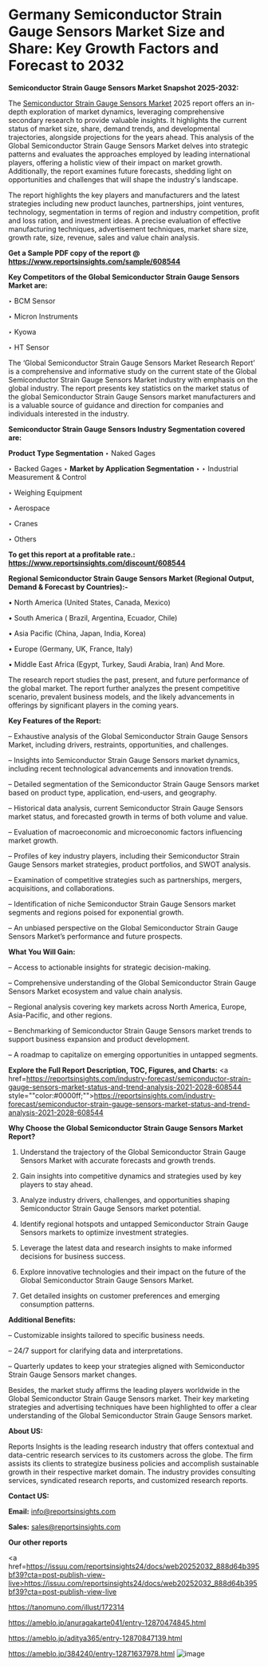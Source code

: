 # Germany Semiconductor Strain Gauge Sensors Market Size and Share: Key Growth Factors and Forecast to 2032

<strong>Semiconductor Strain Gauge Sensors Market Snapshot 2025-2032:</strong>

The <a href=https://www.reportsinsights.com/sample/608544>Semiconductor Strain Gauge Sensors Market</a> 2025 report offers an in-depth exploration of market dynamics, leveraging comprehensive secondary research to provide valuable insights. It highlights the current status of market size, share, demand trends, and developmental trajectories, alongside projections for the years ahead. This analysis of the Global Semiconductor Strain Gauge Sensors Market delves into strategic patterns and evaluates the approaches employed by leading international players, offering a holistic view of their impact on market growth. Additionally, the report examines future forecasts, shedding light on opportunities and challenges that will shape the industry's landscape.

The report highlights the key players and manufacturers and the latest strategies including new product launches, partnerships, joint ventures, technology, segmentation in terms of region and industry competition, profit and loss ration, and investment ideas. A precise evaluation of effective manufacturing techniques, advertisement techniques, market share size, growth rate, size, revenue, sales and value chain analysis.

<strong>Get a Sample PDF copy of the report @ <a href=https://www.reportsinsights.com/sample/608544 style=color:#0000ff;>https://www.reportsinsights.com/sample/608544</a></strong>

<strong>Key Competitors of the Global Semiconductor Strain Gauge Sensors Market are:</strong>

‣ BCM Sensor

‣ Micron Instruments

‣ Kyowa

‣ HT Sensor

The ‘Global Semiconductor Strain Gauge Sensors Market Research Report’ is a comprehensive and informative study on the current state of the Global Semiconductor Strain Gauge Sensors Market industry with emphasis on the global industry. The report presents key statistics on the market status of the global Semiconductor Strain Gauge Sensors market manufacturers and is a valuable source of guidance and direction for companies and individuals interested in the industry.

<strong>Semiconductor Strain Gauge Sensors Industry Segmentation covered are:</strong>

<strong>Product Type Segmentation</strong>
‣
Naked Gages

‣ Backed Gages
‣ 
<strong>Market by Application Segmentation</strong>
‣
‣  Industrial Measurement & Control

‣ Weighing Equipment

‣ Aerospace

‣ Cranes

‣ Others

<strong>To get this report at a profitable rate.: <a href=https://www.reportsinsights.com/discount/608544 style=color:#0000ff;>https://www.reportsinsights.com/discount/608544</a></strong>

<strong>Regional Semiconductor Strain Gauge Sensors Market (Regional Output, Demand &amp; Forecast by Countries):-</strong>

• North America (United States, Canada, Mexico)

• South America ( Brazil, Argentina, Ecuador, Chile)

• Asia Pacific (China, Japan, India, Korea)

• Europe (Germany, UK, France, Italy)

• Middle East Africa (Egypt, Turkey, Saudi Arabia, Iran) And More.

The research report studies the past, present, and future performance of the global market. The report further analyzes the present competitive scenario, prevalent business models, and the likely advancements in offerings by significant players in the coming years.

<strong>Key Features of the Report:</strong>

– Exhaustive analysis of the Global Semiconductor Strain Gauge Sensors Market, including drivers, restraints, opportunities, and challenges.

– Insights into Semiconductor Strain Gauge Sensors market dynamics, including recent technological advancements and innovation trends.

– Detailed segmentation of the Semiconductor Strain Gauge Sensors market based on product type, application, end-users, and geography.

– Historical data analysis, current Semiconductor Strain Gauge Sensors market status, and forecasted growth in terms of both volume and value.

– Evaluation of macroeconomic and microeconomic factors influencing market growth.

– Profiles of key industry players, including their Semiconductor Strain Gauge Sensors market strategies, product portfolios, and SWOT analysis.

– Examination of competitive strategies such as partnerships, mergers, acquisitions, and collaborations.

– Identification of niche Semiconductor Strain Gauge Sensors market segments and regions poised for exponential growth.

– An unbiased perspective on the Global Semiconductor Strain Gauge Sensors Market’s performance and future prospects.

<strong>What You Will Gain:</strong>

– Access to actionable insights for strategic decision-making.

– Comprehensive understanding of the Global Semiconductor Strain Gauge Sensors Market ecosystem and value chain analysis.

– Regional analysis covering key markets across North America, Europe, Asia-Pacific, and other regions.

– Benchmarking of Semiconductor Strain Gauge Sensors market trends to support business expansion and product development.

– A roadmap to capitalize on emerging opportunities in untapped segments.

<strong>Explore the Full Report Description, TOC, Figures, and Charts:</strong>
<a href=https://reportsinsights.com/industry-forecast/semiconductor-strain-gauge-sensors-market-status-and-trend-analysis-2021-2028-608544 style=""color:#0000ff;"">https://reportsinsights.com/industry-forecast/semiconductor-strain-gauge-sensors-market-status-and-trend-analysis-2021-2028-608544</a>

<strong>Why Choose the Global Semiconductor Strain Gauge Sensors Market Report?</strong>

1. Understand the trajectory of the Global Semiconductor Strain Gauge Sensors Market with accurate forecasts and growth trends.

2. Gain insights into competitive dynamics and strategies used by key players to stay ahead.

3. Analyze industry drivers, challenges, and opportunities shaping Semiconductor Strain Gauge Sensors market potential.

4. Identify regional hotspots and untapped Semiconductor Strain Gauge Sensors markets to optimize investment strategies.

5. Leverage the latest data and research insights to make informed decisions for business success.

6. Explore innovative technologies and their impact on the future of the Global Semiconductor Strain Gauge Sensors Market.

7. Get detailed insights on customer preferences and emerging consumption patterns.

<strong>Additional Benefits:</strong>

– Customizable insights tailored to specific business needs.

– 24/7 support for clarifying data and interpretations.

– Quarterly updates to keep your strategies aligned with Semiconductor Strain Gauge Sensors market changes.

Besides, the market study affirms the leading players worldwide in the Global Semiconductor Strain Gauge Sensors market. Their key marketing strategies and advertising techniques have been highlighted to offer a clear understanding of the Global Semiconductor Strain Gauge Sensors market.

<strong><strong>About US</strong>:</strong>

Reports Insights is the leading research industry that offers contextual and data-centric research services to its customers across the globe. The firm assists its clients to strategize business policies and accomplish sustainable growth in their respective market domain. The industry provides consulting services, syndicated research reports, and customized research reports.

<strong>Contact US:</strong>

<p class=><b>Email:</b> <a href=mailto:info@reportsinsights.com>info@reportsinsights.com</a></p>
<p class=><b>Sales:</b> <a href=mailto:sales@reportsinsights.com>sales@reportsinsights.com</a></p>

<strong>Our other reports</strong>

<a href=https://issuu.com/reportsinsights24/docs/web20252032_888d64b395bf39?cta=post-publish-view-live>https://issuu.com/reportsinsights24/docs/web20252032_888d64b395bf39?cta=post-publish-view-live</a>

<a href=https://tanomuno.com/illust/172314>https://tanomuno.com/illust/172314</a>

<a href=https://ameblo.jp/anuragakarte041/entry-12870474845.html>https://ameblo.jp/anuragakarte041/entry-12870474845.html</a>

<a href=https://ameblo.jp/aditya365/entry-12870847139.html>https://ameblo.jp/aditya365/entry-12870847139.html</a>

<a href=https://ameblo.jp/384240/entry-12871637978.html>https://ameblo.jp/384240/entry-12871637978.html</a>
![image](https://github.com/user-attachments/assets/a85aaf73-d505-408f-b792-94490fe2036f)
